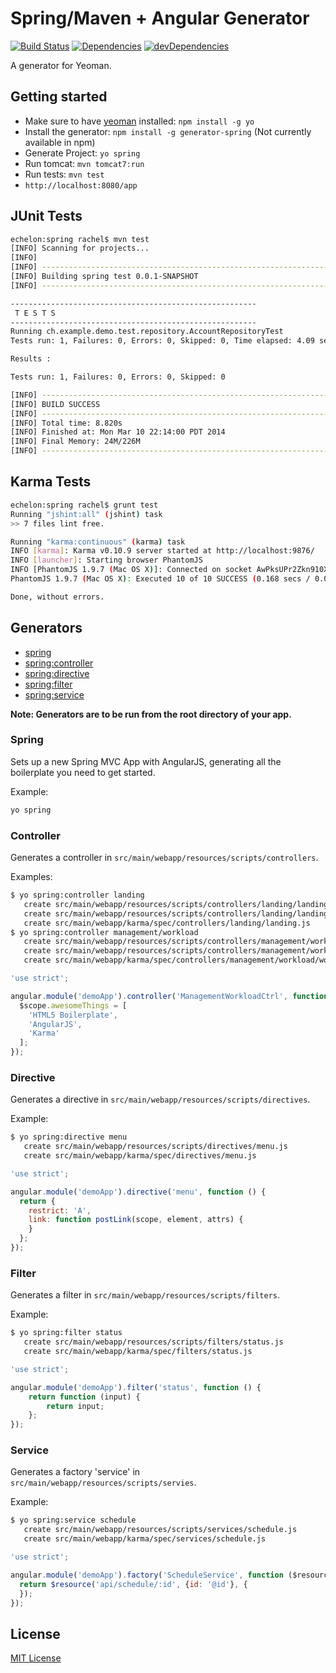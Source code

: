# Spring/Maven + Angular Generator

[![Build Status](https://secure.travis-ci.org/countableSet/generator-spring.png?branch=master)](https://travis-ci.org/countableSet/generator-spring) [![Dependencies](https://david-dm.org/countableset/generator-spring.png)](https://david-dm.org/countableset/generator-spring) [![devDependencies](https://david-dm.org/countableset/generator-spring/dev-status.png)](https://david-dm.org/countableset/generator-spring#info=devDependencies&view=table)

A generator for Yeoman.

## Getting started
- Make sure to have [yeoman](https://github.com/yeoman/yo) installed: `npm install -g yo`
- Install the generator: `npm install -g generator-spring` (Not currently available in npm)
- Generate Project: `yo spring`
- Run tomcat: `mvn tomcat7:run`
- Run tests: `mvn test`
- `http://localhost:8080/app`

## JUnit Tests
``` bash
echelon:spring rachel$ mvn test
[INFO] Scanning for projects...
[INFO]
[INFO] ------------------------------------------------------------------------
[INFO] Building spring test 0.0.1-SNAPSHOT
[INFO] ------------------------------------------------------------------------

-------------------------------------------------------
 T E S T S
-------------------------------------------------------
Running ch.example.demo.test.repository.AccountRepositoryTest
Tests run: 1, Failures: 0, Errors: 0, Skipped: 0, Time elapsed: 4.09 sec

Results :

Tests run: 1, Failures: 0, Errors: 0, Skipped: 0

[INFO] ------------------------------------------------------------------------
[INFO] BUILD SUCCESS
[INFO] ------------------------------------------------------------------------
[INFO] Total time: 8.820s
[INFO] Finished at: Mon Mar 10 22:14:00 PDT 2014
[INFO] Final Memory: 24M/226M
[INFO] ------------------------------------------------------------------------
```

## Karma Tests
``` bash
echelon:spring rachel$ grunt test
Running "jshint:all" (jshint) task
>> 7 files lint free.

Running "karma:continuous" (karma) task
INFO [karma]: Karma v0.10.9 server started at http://localhost:9876/
INFO [launcher]: Starting browser PhantomJS
INFO [PhantomJS 1.9.7 (Mac OS X)]: Connected on socket AwPksUPr2Zkn910XgkRH
PhantomJS 1.9.7 (Mac OS X): Executed 10 of 10 SUCCESS (0.168 secs / 0.039 secs)

Done, without errors.
```

## Generators
* [spring](#spring)
* [spring:controller](#controller)
* [spring:directive](#directive)
* [spring:filter](#filter)
* [spring:service](#service)

**Note: Generators are to be run from the root directory of your app.**

### Spring
Sets up a new Spring MVC App with AngularJS, generating all the boilerplate you need to get started.

Example:
```bash
yo spring
```

### Controller
Generates a controller in `src/main/webapp/resources/scripts/controllers`.

Examples:
```bash
$ yo spring:controller landing
   create src/main/webapp/resources/scripts/controllers/landing/landing.js
   create src/main/webapp/resources/scripts/controllers/landing/landing.html
   create src/main/webapp/karma/spec/controllers/landing/landing.js
$ yo spring:controller management/workload
   create src/main/webapp/resources/scripts/controllers/management/workload/workload.js
   create src/main/webapp/resources/scripts/controllers/management/workload/workload.html
   create src/main/webapp/karma/spec/controllers/management/workload/workload.js
```

```javascript
'use strict';

angular.module('demoApp').controller('ManagementWorkloadCtrl', function ($scope) {
  $scope.awesomeThings = [
    'HTML5 Boilerplate',
    'AngularJS',
    'Karma'
  ];
});
```

### Directive
Generates a directive in `src/main/webapp/resources/scripts/directives`.

Example:
```bash
$ yo spring:directive menu
   create src/main/webapp/resources/scripts/directives/menu.js
   create src/main/webapp/karma/spec/directives/menu.js
```

```javascript
'use strict';

angular.module('demoApp').directive('menu', function () {
  return {
    restrict: 'A',
    link: function postLink(scope, element, attrs) {
    }
  };
});
```

### Filter
Generates a filter in `src/main/webapp/resources/scripts/filters`.

Example:
```bash
$ yo spring:filter status
   create src/main/webapp/resources/scripts/filters/status.js
   create src/main/webapp/karma/spec/filters/status.js
```

```javascript
'use strict';

angular.module('demoApp').filter('status', function () {
    return function (input) {
        return input;
    };
});
```

### Service
Generates a factory 'service' in `src/main/webapp/resources/scripts/servies`.

Example:
```bash
$ yo spring:service schedule
   create src/main/webapp/resources/scripts/services/schedule.js
   create src/main/webapp/karma/spec/services/schedule.js
```

```javascript
'use strict';

angular.module('demoApp').factory('ScheduleService', function ($resource) {
  return $resource('api/schedule/:id', {id: '@id'}, {
  });
});
```

## License
[MIT License](http://en.wikipedia.org/wiki/MIT_License)
